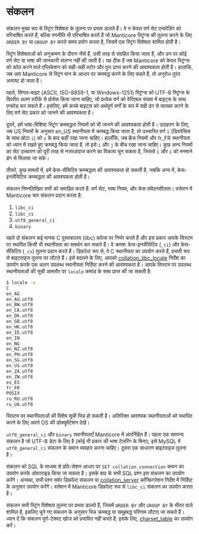 # संकलन

संकलन मुख्य रूप से स्ट्रिंग विशेषता के तुलना पर प्रभाव डालते हैं। वे न केवल वर्ण सेट एन्कोडिंग को परिभाषित करते हैं, बल्कि रणनीति भी परिभाषित करते हैं जो Manticore स्ट्रिंग्स की तुलना करने के लिए `ORDER BY` या `GROUP BY` करते समय प्रयोग करता है, जिसमें एक स्ट्रिंग विशेषता शामिल होती है।

स्ट्रिंग विशेषताओं को अनुक्रमण के दौरान जैसे हैं, उसी तरह से संग्रहित किया जाता है, और उन पर कोई वर्ण सेट या भाषा की जानकारी संलग्न नहीं की जाती है। यह ठीक है जब Manticore को केवल स्ट्रिंग्स को कॉल करने वाले एप्लिकेशन को सही-सही स्टोर और पुनः प्राप्त करने की आवश्यकता होती है। हालांकि, जब आप Manticore से स्ट्रिंग मान के आधार पर क्रमबद्ध करने के लिए कहते हैं, तो अनुरोध तुरंत अस्पष्ट हो जाता है।

पहले, सिंगल-बाइट (ASCII, ISO-8859-1, या Windows-1251) स्ट्रिंग्स को UTF-8 स्ट्रिंग्स के विपरीत अलग तरीके से प्रोसेस किया जाना चाहिए, जो प्रत्येक वर्ण को वेरिएबल संख्या में बाइट्स के साथ एन्कोड कर सकते हैं। इसलिए, हमें कच्चे बाइट्स को अर्थपूर्ण वर्णों के रूप में सही ढंग से व्याख्या करने के लिए वर्ण सेट प्रकार को जानने की आवश्यकता है।

दूसरे, हमें भाषा-विशिष्ट स्ट्रिंग क्रमबद्धता नियमों को भी जानने की आवश्यकता होती है। उदाहरण के लिए, जब US नियमों के अनुसार en_US स्थानीयता में क्रमबद्ध किया जाता है, तो उच्चारित वर्ण `ï` (डियरेसिस के साथ छोटा `i`) को `z` के बाद कहीं रखा जाना चाहिए। हालाँकि, जब फ्रेंच नियमों और fr_FR स्थानीयता को ध्यान में रखते हुए क्रमबद्ध किया जाता है, तो इसे `i` और `j` के बीच रखा जाना चाहिए। कुछ अन्य नियमों का सेट उच्चारण को पूरी तरह से नजरअंदाज करने का विकल्प चुन सकता है, जिससे `ï` और `i` को मनमाने ढंग से मिलाया जा सके।

तीसरे, कुछ मामलों में, हमें केस-सेंसिटिव क्रमबद्धता की आवश्यकता हो सकती है, जबकि अन्य में, केस-इनसेंसिटिव क्रमबद्धता की आवश्यकता होती है।

संकलन निम्नलिखित सभी को समाहित करते हैं: वर्ण सेट, भाषा नियम, और केस संवेदनशीलता। वर्तमान में Manticore चार संकलन प्रदान करता है:

1. `libc_ci`
2. `libc_cs`
3. `utf8_general_ci`
4. `binary`

पहले दो संकलन कई मानक C पुस्तकालय (libc) कॉल्स पर निर्भर करते हैं और इस प्रकार आपके सिस्टम पर स्थापित किसी भी स्थानीयता का समर्थन कर सकते हैं। वे क्रमशः केस-इनसेंसिटिव (`_ci`) और केस-सेंसिटिव (`_cs`) तुलना प्रदान करते हैं। डिफ़ॉल्ट रूप से, वे C स्थानीयता का उपयोग करते हैं, प्रभावी रूप से बाइटवाइज तुलना पर लौटते हैं। इसे बदलने के लिए, आपको [collation_libc_locale](../Server_settings/Searchd.md#collation_libc_locale) निर्देश का उपयोग करके एक अलग उपलब्ध स्थानीयता निर्दिष्ट करने की आवश्यकता है। आपके सिस्टम पर उपलब्ध स्थानीयताओं की सूची आमतौर पर `locale` कमांड के साथ प्राप्त की जा सकती है:

```bash
$ locale -a
C
en_AG
en_AU.utf8
en_BW.utf8
en_CA.utf8
en_DK.utf8
en_GB.utf8
en_HK.utf8
en_IE.utf8
en_IN
en_NG
en_NZ.utf8
en_PH.utf8
en_SG.utf8
en_US.utf8
en_ZA.utf8
en_ZW.utf8
es_ES
fr_FR
POSIX
ru_RU.utf8
ru_UA.utf8
```

सिस्टम पर स्थानीयताओं की विशेष सूची भिन्न हो सकती है। अतिरिक्त आवश्यक स्थानीयताओं को स्थापित करने के लिए अपने OS की डोक्यूमेंटेशन देखें।

`utf8_general_ci` और `binary` स्थानीयताएँ Manticore में अंतर्निहित हैं। पहला एक सामान्य संकलन है जो UTF-8 डेटा के लिए है (कोई भी प्रकार की भाषा टेलरिंग के बिना); इसे MySQL में `utf8_general_ci` संकलन के समान व्यवहार करना चाहिए। दूसरा एक साधारण बाइटवाइज तुलना है।

संकलन को SQL के माध्यम से प्रति-सेशन आधार पर `SET collation_connection` कथन का उपयोग करके ओवरराइड किया जा सकता है। इसके बाद के सभी SQL प्रश्न इस संकलन का उपयोग करेंगे। अन्यथा, सभी प्रश्न सर्वर डिफ़ॉल्ट संकलन या [collation_server](../Server_settings/Searchd.md#collation_server) कॉन्फ़िगरेशन निर्देश में निर्दिष्ट के अनुसार उपयोग करेंगे। वर्तमान में Manticore डिफ़ॉल्ट रूप से `libc_ci` संकलन का उपयोग करता है।

संकलन सभी स्ट्रिंग विशेषता तुलना पर प्रभाव डालते हैं, जिसमें `ORDER BY` और `GROUP BY` के भीतर वाले शामिल हैं, इसलिए चुने गए संकलन के अनुसार भिन्न क्रमबद्ध या समूहबद्ध परिणाम लौटाए जा सकते हैं। ध्यान दें कि संकलन पूर्ण-टेक्स्ट खोज को प्रभावित नहीं करते हैं; इसके लिए, [charset_table](../Creating_a_table/NLP_and_tokenization/Low-level_tokenization.md#charset_table) का उपयोग करें।

<!-- proofread -->
